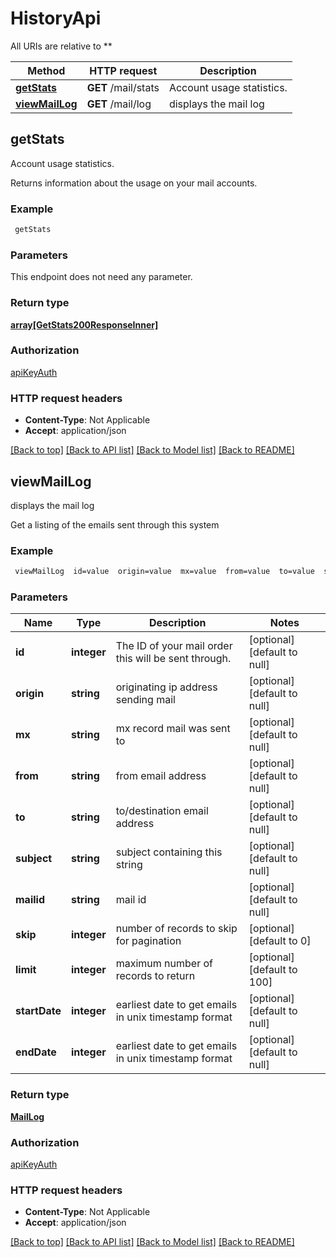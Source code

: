 # HistoryApi

All URIs are relative to **

Method | HTTP request | Description
------------- | ------------- | -------------
[**getStats**](HistoryApi.md#getStats) | **GET** /mail/stats | Account usage statistics.
[**viewMailLog**](HistoryApi.md#viewMailLog) | **GET** /mail/log | displays the mail log



## getStats

Account usage statistics.

Returns information about the usage on your mail accounts.

### Example

```bash
 getStats
```

### Parameters

This endpoint does not need any parameter.

### Return type

[**array[GetStats200ResponseInner]**](GetStats200ResponseInner.md)

### Authorization

[apiKeyAuth](../README.md#apiKeyAuth)

### HTTP request headers

- **Content-Type**: Not Applicable
- **Accept**: application/json

[[Back to top]](#) [[Back to API list]](../README.md#documentation-for-api-endpoints) [[Back to Model list]](../README.md#documentation-for-models) [[Back to README]](../README.md)


## viewMailLog

displays the mail log

Get a listing of the emails sent through this system

### Example

```bash
 viewMailLog  id=value  origin=value  mx=value  from=value  to=value  subject=value  mailid=value  skip=value  limit=value  startDate=value  endDate=value
```

### Parameters


Name | Type | Description  | Notes
------------- | ------------- | ------------- | -------------
 **id** | **integer** | The ID of your mail order this will be sent through. | [optional] [default to null]
 **origin** | **string** | originating ip address sending mail | [optional] [default to null]
 **mx** | **string** | mx record mail was sent to | [optional] [default to null]
 **from** | **string** | from email address | [optional] [default to null]
 **to** | **string** | to/destination email address | [optional] [default to null]
 **subject** | **string** | subject containing this string | [optional] [default to null]
 **mailid** | **string** | mail id | [optional] [default to null]
 **skip** | **integer** | number of records to skip for pagination | [optional] [default to 0]
 **limit** | **integer** | maximum number of records to return | [optional] [default to 100]
 **startDate** | **integer** | earliest date to get emails in unix timestamp format | [optional] [default to null]
 **endDate** | **integer** | earliest date to get emails in unix timestamp format | [optional] [default to null]

### Return type

[**MailLog**](MailLog.md)

### Authorization

[apiKeyAuth](../README.md#apiKeyAuth)

### HTTP request headers

- **Content-Type**: Not Applicable
- **Accept**: application/json

[[Back to top]](#) [[Back to API list]](../README.md#documentation-for-api-endpoints) [[Back to Model list]](../README.md#documentation-for-models) [[Back to README]](../README.md)

